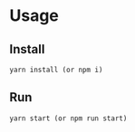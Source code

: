 # Usage

## Install

```
yarn install (or npm i)
```

## Run

```
yarn start (or npm run start)
```
